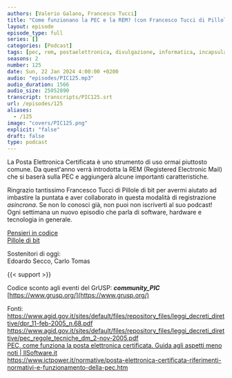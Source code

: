 ```yaml
---
authors: [Valerio Galano, Francesco Tucci]
title: "Come funzionano la PEC e la REM? (con Francesco Tucci di Pillole di bit)"
layout: episode
episode_type: full
series: []
categories: [Podcast]
tags: [pec, rem, postaelettronica, divulgazione, informatica, incapsulamento, hashing, firmaelettronica]
seasons: 2
number: 125
date: Sun, 22 Jan 2024 4:00:00 +0200
audio: "episodes/PIC125.mp3"
audio_duration: 1566
audio_size: 25052890
transcript: transcripts/PIC125.srt
url: /episodes/125
aliases: 
  - /125
image: "covers/PIC125.png"
explicit: "false"
draft: false
type: podcast
---
```

La Posta Elettronica Certificata è uno strumento di uso ormai piuttosto comune.  Da quest'anno verrà introdotta la REM (Registered Electronic Mail) che si baserà sulla PEC e aggiungerà alcune importanti caratteristiche.

Ringrazio tantissimo Francesco Tucci di Pillole di bit per avermi aiutato ad imbastire la puntata e aver collaborato in questa modalità di registrazione *asincrona*. Se non lo conosci già, non puoi non iscriverti al suo podcast! Ogni settimana un nuovo episodio che parla di software, hardware e tecnologia in generale.

[Pensieri in codice](https://pensieriincodice.it/125)\
[Pillole di bit](https://pilloledib.it/)

Sostenitori di oggi:\
Edoardo Secco, Carlo Tomas

{{< support >}}

Codice sconto agli eventi del GrUSP: **_community_PIC_**  
[https://www.grusp.org/](https://www.grusp.org/)

Fonti:\
https://www.agid.gov.it/sites/default/files/repository_files/leggi_decreti_direttive/dpr_11-feb-2005_n.68.pdf \
https://www.agid.gov.it/sites/default/files/repository_files/leggi_decreti_direttive/pec_regole_tecniche_dm_2-nov-2005.pdf \
[PEC, come funziona la posta elettronica certificata. Guida agli aspetti meno noti | IlSoftware.it](https://www.ilsoftware.it/focus/pec-come-funziona-la-posta-elettronica-certificata-guida-agli-aspetti-meno-noti_21949/) \
https://www.ictpower.it/normative/posta-elettronica-certificata-riferimenti-normativi-e-funzionamento-della-pec.htm







